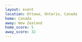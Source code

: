 ```yaml
---
layout: event
location: Ottawa, Ontario, Canada
home: Canada
away: New Zealand
home_score: 5
away_score: 32
---
```

